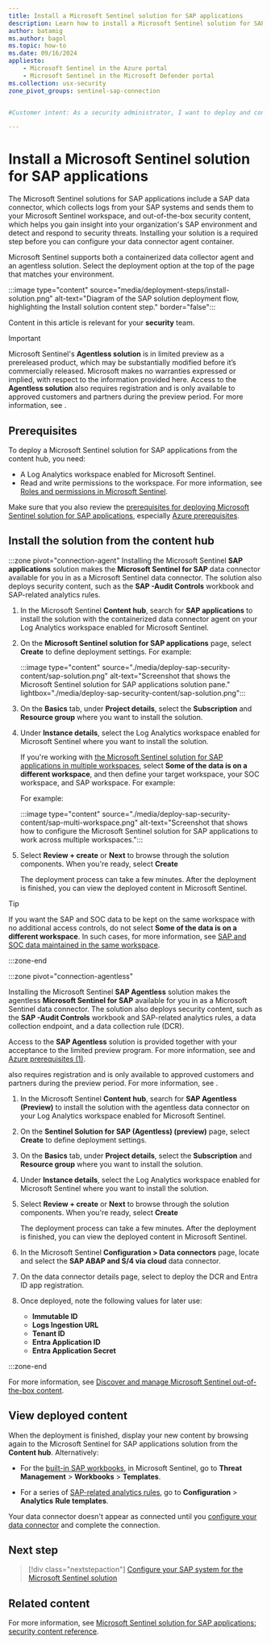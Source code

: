 ```yaml
---
title: Install a Microsoft Sentinel solution for SAP applications
description: Learn how to install a Microsoft Sentinel solution for SAP applications from the content hub to your Log Analytics workspace enabled for Microsoft Sentinel.
author: batamig
ms.author: bagol
ms.topic: how-to
ms.date: 09/16/2024
appliesto:
    - Microsoft Sentinel in the Azure portal
    - Microsoft Sentinel in the Microsoft Defender portal
ms.collection: usx-security
zone_pivot_groups: sentinel-sap-connection


#Customer intent: As a security administrator, I want to deploy and configure security monitoring for SAP applications using Microsoft Sentinel so that I can enhance the security posture and threat detection capabilities of my SAP environment.

---
```


# Install a Microsoft Sentinel solution for SAP applications

The Microsoft Sentinel solutions for SAP applications include a SAP data connector, which collects logs from your SAP systems and sends them to your Microsoft Sentinel workspace, and out-of-the-box security content, which helps you gain insight into your organization's SAP environment and detect and respond to security threats. Installing your solution is a required step before you can configure your data connector agent container.

Microsoft Sentinel supports both a containerized data collector agent and an agentless solution. Select the deployment option at the top of the page that matches your environment.

:::image type="content" source="media/deployment-steps/install-solution.png" alt-text="Diagram of the SAP solution deployment flow, highlighting the Install solution content step." border="false":::

Content in this article is relevant for your **security** team.

> [!IMPORTANT]
> Microsoft Sentinel's **Agentless solution** is in limited preview as a prereleased product, which may be substantially modified before it’s commercially released. Microsoft makes no warranties expressed or implied, with respect to the information provided here. Access to the **Agentless solution** also requires registration and is only available to approved customers and partners during the preview period. For more information, see <!--xref to blog / sign up form-->.

## Prerequisites

To deploy a Microsoft Sentinel solution for SAP applications from the content hub, you need:

- A Log Analytics workspace enabled for Microsoft Sentinel.
- Read and write permissions to the workspace. For more information, see [Roles and permissions in Microsoft Sentinel](../roles.md).

Make sure that you also review the [prerequisites for deploying Microsoft Sentinel solution for SAP applications](prerequisites-for-deploying-sap-continuous-threat-monitoring.md), especially [Azure prerequisites](prerequisites-for-deploying-sap-continuous-threat-monitoring.md#azure-prerequisites).

## Install the solution from the content hub

:::zone pivot="connection-agent"
Installing the Microsoft Sentinel **SAP applications** solution makes the **Microsoft Sentinel for SAP** data connector available for you in as a Microsoft Sentinel data connector. The solution also deploys security content, such as the **SAP -Audit Controls** workbook and SAP-related analytics rules.

1. In the Microsoft Sentinel **Content hub**, search for **SAP applications** to install the solution with the containerized data connector agent on your Log Analytics workspace enabled for Microsoft Sentinel.

1. On the **Microsoft Sentinel solution for SAP applications** page, select **Create** to define deployment settings. For example:

    :::image type="content" source="./media/deploy-sap-security-content/sap-solution.png" alt-text="Screenshot that shows the Microsoft Sentinel solution for SAP applications solution pane." lightbox="./media/deploy-sap-security-content/sap-solution.png":::

1. On the **Basics** tab, under **Project details**, select the **Subscription** and **Resource group** where you want to install the solution.

1. Under **Instance details**, select the Log Analytics workspace enabled for Microsoft Sentinel where you want to install the solution.

    If you're working with [the Microsoft Sentinel solution for SAP applications in multiple workspaces](cross-workspace.md), select **Some of the data is on a different workspace**, and then define your target workspace, your SOC workspace, and SAP workspace. For example:

    For example:

    :::image type="content" source="./media/deploy-sap-security-content/sap-multi-workspace.png" alt-text="Screenshot that shows how to configure the Microsoft Sentinel solution for SAP applications to work across multiple workspaces.":::

1. Select **Review + create** or **Next** to browse through the solution components. When you're ready, select **Create**

    The deployment process can take a few minutes. After the deployment is finished, you can view the deployed content in Microsoft Sentinel.

> [!TIP]
> If you want the SAP and SOC data to be kept on the same workspace with no additional access controls, do not select **Some of the data is on a different workspace**. In such cases, for more information, see [SAP and SOC data maintained in the same workspace](cross-workspace.md#sap-and-soc-data-maintained-in-the-same-workspace).

:::zone-end

:::zone pivot="connection-agentless"

Installing the Microsoft Sentinel **SAP Agentless** solution makes the agentless **Microsoft Sentinel for SAP** available for you in as a Microsoft Sentinel data connector. The solution also deploys security content, such as the **SAP -Audit Controls** workbook and SAP-related analytics rules, a data collection endpoint, and a data collection rule (DCR).

Access to the **SAP Agentless** solution is provided together with your acceptance to the limited preview program. For more information, see <!--xref to blog--> and [Azure prerequisites (1)](prerequisites-for-deploying-sap-continuous-threat-monitoring.md#azure-prerequisites-1).

also requires registration and is only available to approved customers and partners during the preview period. For more information, see <!--xref to blog / sign up form-->.

1. In the Microsoft Sentinel **Content hub**, search for **SAP Agentless (Preview)** to install the solution with the agentless data connector on your Log Analytics workspace enabled for Microsoft Sentinel.

1. On the **Sentinel Solution for SAP (Agentless) (preview)** page, select **Create** to define deployment settings.

1. On the **Basics** tab, under **Project details**, select the **Subscription** and **Resource group** where you want to install the solution.

1. Under **Instance details**, select the Log Analytics workspace enabled for Microsoft Sentinel where you want to install the solution.

1. Select **Review + create** or **Next** to browse through the solution components. When you're ready, select **Create**

    The deployment process can take a few minutes. After the deployment is finished, you can view the deployed content in Microsoft Sentinel.

1. In the Microsoft Sentinel **Configuration > Data connectors** page, locate and select the **SAP ABAP and S/4 via cloud** data connector.

1. On the data connector details page, select to deploy the DCR and Entra ID app registration.

1. <a name="deployment"></a>Once deployed, note the following values for later use:

    - **Immutable ID**
    - **Logs Ingestion URL**
    - **Tenant ID**
    - **Entra Application ID**
    - **Entra Application Secret**

:::zone-end

For more information, see [Discover and manage Microsoft Sentinel out-of-the-box content](../sentinel-solutions-deploy.md).

## View deployed content

When the deployment is finished, display your new content by browsing again to the Microsoft Sentinel for SAP applications solution from the **Content hub**. Alternatively:

- For the [built-in SAP workbooks](sap-solution-security-content.md#built-in-workbooks), in Microsoft Sentinel, go to **Threat Management** > **Workbooks** > **Templates**.

- For a series of [SAP-related analytics rules](sap-solution-security-content.md#built-in-analytics-rules), go to **Configuration** > **Analytics** **Rule templates**.

Your data connector doesn't appear as connected until you [configure your data connector](deploy-data-connector-agent-container.md) and complete the connection.

## Next step

> [!div class="nextstepaction"]
> [Configure your SAP system for the Microsoft Sentinel solution](preparing-sap.md)

## Related content

For more information, see [Microsoft Sentinel solution for SAP applications: security content reference](sap-solution-security-content.md).
